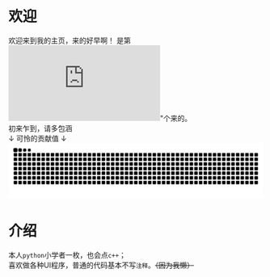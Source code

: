 # 欢迎
欢迎来到我的主页，来的好早啊！
是第![](https://hitwebcounter.com/counter/counter.php?page=8674372&style=0008&nbdigits=5&type=page&initCount=0)"个来的。\
初来乍到，请多包涵\
↓ 可怜的贡献值 ↓
<picture>
  <source media="(prefers-color-scheme: dark)" srcset="https://raw.githubusercontent.com/zhuo-yue-shi/zhuo-yue-shi/output/github-contribution-grid-snake-dark.svg">
  <source media="(prefers-color-scheme: light)" srcset="https://raw.githubusercontent.com/zhuo-yue-shi/zhuo-yue-shi/output/github-contribution-grid-snake.svg">
  <img alt="github contribution grid snake animation" src="https://raw.githubusercontent.com/zhuo-yue-shi/zhuo-yue-shi/output/github-contribution-grid-snake.svg">
</picture>

# 介绍
本人`python`小学者一枚，也会点`c++`；\
喜欢做各种UI程序，普通的代码基本不写`注释`。~~（因为我懒）~~